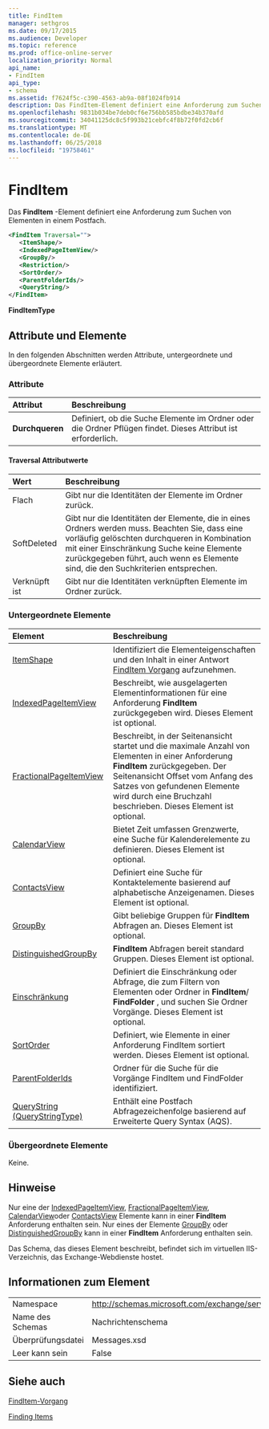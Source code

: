 ```yaml
---
title: FindItem
manager: sethgros
ms.date: 09/17/2015
ms.audience: Developer
ms.topic: reference
ms.prod: office-online-server
localization_priority: Normal
api_name:
- FindItem
api_type:
- schema
ms.assetid: f7624f5c-c390-4563-ab9a-08f1024fb914
description: Das FindItem-Element definiert eine Anforderung zum Suchen von Elementen in einem Postfach.
ms.openlocfilehash: 9831b034be7deb0cf6e756bb585bdbe34b370afd
ms.sourcegitcommit: 34041125dc8c5f993b21cebfc4f8b72f0fd2cb6f
ms.translationtype: MT
ms.contentlocale: de-DE
ms.lasthandoff: 06/25/2018
ms.locfileid: "19758461"
---
```

# <a name="finditem"></a>FindItem

Das **FindItem** -Element definiert eine Anforderung zum Suchen von Elementen in einem Postfach. 
  
```xml
<FindItem Traversal="">
   <ItemShape/>
   <IndexedPageItemView/>
   <GroupBy/>
   <Restriction/>
   <SortOrder/>
   <ParentFolderIds/>
   <QueryString/>
</FindItem>
```

 **FindItemType**
## <a name="attributes-and-elements"></a>Attribute und Elemente

In den folgenden Abschnitten werden Attribute, untergeordnete und übergeordnete Elemente erläutert.
  
### <a name="attributes"></a>Attribute

|**Attribut**|**Beschreibung**|
|:-----|:-----|
|**Durchqueren** <br/> |Definiert, ob die Suche Elemente im Ordner oder die Ordner Pflügen findet. Dieses Attribut ist erforderlich.  <br/> |
   
#### <a name="traversal-attribute-values"></a>Traversal Attributwerte

|**Wert**|**Beschreibung**|
|:-----|:-----|
|Flach  <br/> |Gibt nur die Identitäten der Elemente im Ordner zurück.  <br/> |
|SoftDeleted  <br/> |Gibt nur die Identitäten der Elemente, die in eines Ordners werden muss. Beachten Sie, dass eine vorläufig gelöschten durchqueren in Kombination mit einer Einschränkung Suche keine Elemente zurückgegeben führt, auch wenn es Elemente sind, die den Suchkriterien entsprechen.  <br/> |
|Verknüpft ist  <br/> |Gibt nur die Identitäten verknüpften Elemente im Ordner zurück.  <br/> |
   
### <a name="child-elements"></a>Untergeordnete Elemente

|**Element**|**Beschreibung**|
|:-----|:-----|
|[ItemShape](itemshape.md) <br/> |Identifiziert die Elementeigenschaften und den Inhalt in einer Antwort [FindItem Vorgang](finditem-operation.md) aufzunehmen.  <br/> |
|[IndexedPageItemView](indexedpageitemview.md) <br/> |Beschreibt, wie ausgelagerten Elementinformationen für eine Anforderung **FindItem** zurückgegeben wird. Dieses Element ist optional.  <br/> |
|[FractionalPageItemView](fractionalpageitemview.md) <br/> |Beschreibt, in der Seitenansicht startet und die maximale Anzahl von Elementen in einer Anforderung **FindItem** zurückgegeben. Der Seitenansicht Offset vom Anfang des Satzes von gefundenen Elemente wird durch eine Bruchzahl beschrieben. Dieses Element ist optional.  <br/> |
|[CalendarView](calendarview.md) <br/> |Bietet Zeit umfassen Grenzwerte, eine Suche für Kalenderelemente zu definieren. Dieses Element ist optional.  <br/> |
|[ContactsView](contactsview.md) <br/> |Definiert eine Suche für Kontaktelemente basierend auf alphabetische Anzeigenamen. Dieses Element ist optional.  <br/> |
|[GroupBy](groupby.md) <br/> |Gibt beliebige Gruppen für **FindItem** Abfragen an. Dieses Element ist optional.  <br/> |
|[DistinguishedGroupBy](distinguishedgroupby.md) <br/> |**FindItem** Abfragen bereit standard Gruppen. Dieses Element ist optional.  <br/> |
|[Einschränkung](restriction.md) <br/> |Definiert die Einschränkung oder Abfrage, die zum Filtern von Elementen oder Ordner in **FindItem**/ **FindFolder** , und suchen Sie Ordner Vorgänge. Dieses Element ist optional.  <br/> |
|[SortOrder](sortorder.md) <br/> |Definiert, wie Elemente in einer Anforderung FindItem sortiert werden. Dieses Element ist optional.  <br/> |
|[ParentFolderIds](parentfolderids.md) <br/> |Ordner für die Suche für die Vorgänge FindItem und FindFolder identifiziert.  <br/> |
|[QueryString (QueryStringType)](querystring-querystringtype.md) <br/> |Enthält eine Postfach Abfragezeichenfolge basierend auf Erweiterte Query Syntax (AQS).  <br/> |
   
### <a name="parent-elements"></a>Übergeordnete Elemente

Keine.
  
## <a name="remarks"></a>Hinweise

Nur eine der [IndexedPageItemView](indexedpageitemview.md), [FractionalPageItemView](fractionalpageitemview.md), [CalendarView](calendarview.md)oder [ContactsView](contactsview.md) Elemente kann in einer **FindItem** Anforderung enthalten sein. Nur eines der Elemente [GroupBy](groupby.md) oder [DistinguishedGroupBy](distinguishedgroupby.md) kann in einer **FindItem** Anforderung enthalten sein. 
  
Das Schema, das dieses Element beschreibt, befindet sich im virtuellen IIS-Verzeichnis, das Exchange-Webdienste hostet.
  
## <a name="element-information"></a>Informationen zum Element

|||
|:-----|:-----|
|Namespace  <br/> |http://schemas.microsoft.com/exchange/services/2006/messages  <br/> |
|Name des Schemas  <br/> |Nachrichtenschema  <br/> |
|Überprüfungsdatei  <br/> |Messages.xsd  <br/> |
|Leer kann sein  <br/> |False  <br/> |
   
## <a name="see-also"></a>Siehe auch



[FindItem-Vorgang](finditem-operation.md)


[Finding Items](http://msdn.microsoft.com/library/63af1f9c-464b-4fca-9ae3-3d60f24ca93c%28Office.15%29.aspx)

